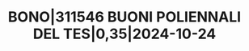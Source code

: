 ---
layout: asset
title: BONO|311546 BUONI POLIENNALI DEL TES|0,35|2024-10-24
isin: IT0005217770
---
